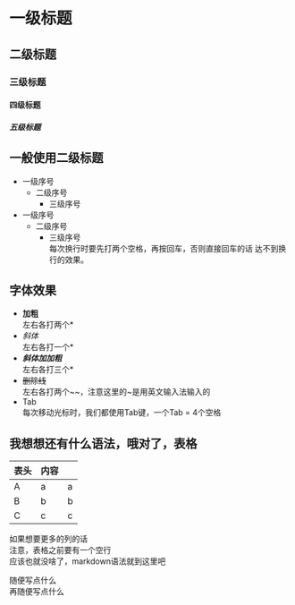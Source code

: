 # 一级标题  
## 二级标题  
### 三级标题  
#### 四级标题  
##### 五级标题  


## 一般使用二级标题  
* 一级序号  
    * 二级序号  
        * 三级序号  
* 一级序号  
    * 二级序号  
        * 三级序号  
            每次换行时要先打两个空格，再按回车，否则直接回车的话
            达不到换行的效果。

## 字体效果  
* **加粗**  
    左右各打两个*
* *斜体*  
    左右各打一个*  
* ***斜体加加粗***  
    左右各打三个*  
* ~~删除线~~  
    左右各打两个~~，注意这里的~是用英文输入法输入的  
* Tab  
    每次移动光标时，我们都使用Tab键，一个Tab = 4个空格  

## 我想想还有什么语法，哦对了，表格  

| 表头 | 内容 | |
| --- | --- | --- |
| A | a | a |
| B | b | b |
| C | c | c | 
如果想要更多的列的话   
注意，表格之前要有一个空行  
应该也就没啥了，markdown语法就到这里吧 

随便写点什么  
再随便写点什么  